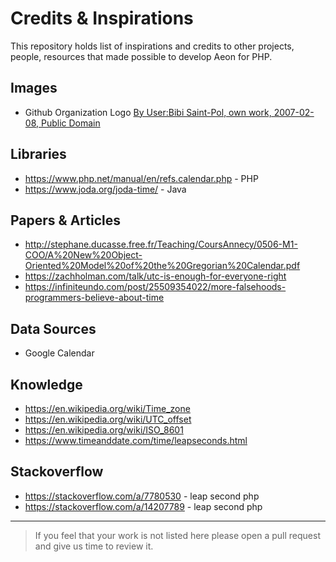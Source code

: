 # Credits & Inspirations 

This repository holds list of inspirations and credits to other projects, people, resources that made
possible to develop Aeon for PHP. 

## Images 

* Github Organization Logo [By User:Bibi Saint-Pol, own work, 2007-02-08, Public Domain](https://commons.wikimedia.org/w/index.php?curid=1804754)

## Libraries 

* https://www.php.net/manual/en/refs.calendar.php - PHP
* https://www.joda.org/joda-time/ - Java

## Papers & Articles

* http://stephane.ducasse.free.fr/Teaching/CoursAnnecy/0506-M1-COO/A%20New%20Object-Oriented%20Model%20of%20the%20Gregorian%20Calendar.pdf
* https://zachholman.com/talk/utc-is-enough-for-everyone-right
* https://infiniteundo.com/post/25509354022/more-falsehoods-programmers-believe-about-time

## Data Sources 

* Google Calendar 

## Knowledge 

* https://en.wikipedia.org/wiki/Time_zone
* https://en.wikipedia.org/wiki/UTC_offset
* https://en.wikipedia.org/wiki/ISO_8601
* https://www.timeanddate.com/time/leapseconds.html

## Stackoverflow

* https://stackoverflow.com/a/7780530 - leap second php 
* https://stackoverflow.com/a/14207789 - leap second php

--- 

> If you feel that your work is not listed here please open a pull request and give us time to review it. 
